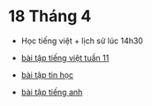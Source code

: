 # 18 Tháng 4

* Học tiếng việt + lịch sử lúc 14h30

  

* [bài tập tiếng việt tuần 11](https://contattafiles.s3.us-west-1.amazonaws.com/tnt3851/N0CLx0mh7HMZCfJ/PBT%20TI%E1%BA%BENG%20VI%E1%BB%86T%20TU%E1%BA%A6N%2011%20online.docx)

  

* [bài tập tin học](https://docs.google.com/forms/d/e/1FAIpQLSeKOLGIKqx3a-Jir-jLip-CzvNhGnma9LjXET7SiTJVIx_EYQ/viewform)

* [bài tập tiếng anh](https://forms.gle/pad98zzhZvjT2JKCA)

  